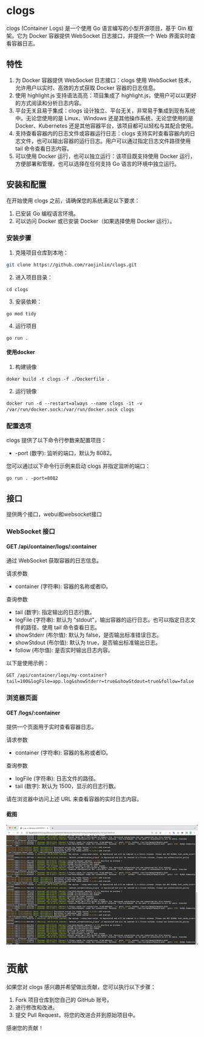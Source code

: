# clogs
clogs (Container Logs) 是一个使用 Go 语言编写的小型开源项目，基于 Gin 框架。它为 Docker 容器提供 WebSocket 日志接口，并提供一个 Web 界面实时查看容器日志。


## 特性
1. 为 Docker 容器提供 WebSocket 日志接口：clogs 使用 WebSocket 技术，允许用户以实时、高效的方式获取 Docker 容器的日志信息。
2. 使用 highlight.js 支持语法高亮：项目集成了 highlight.js，使用户可以以更好的方式阅读和分析日志内容。
3. 平台无关且易于集成：clogs 设计独立、平台无关，非常易于集成到现有系统中。无论您使用的是 Linux、Windows 还是其他操作系统，无论您使用的是 Docker、Kubernetes 还是其他容器平台，该项目都可以轻松与其配合使用。
4. 支持查看容器内的日志文件或容器运行日志：clogs 支持实时查看容器内的日志文件，也可以输出容器的运行日志。用户可以通过指定日志文件路径使用 tail 命令查看日志内容。
5. 可以使用 Docker 运行，也可以独立运行：该项目既支持使用 Docker 运行，方便部署和管理，也可以选择在任何支持 Go 语言的环境中独立运行。

## 安装和配置
在开始使用 clogs 之前，请确保您的系统满足以下要求：

1. 已安装 Go 编程语言环境。
2. 可以访问 Docker 或已安装 Docker（如果选择使用 Docker 运行）。

### 安装步骤

1. 克隆项目仓库到本地：
```bash
git clone https://github.com/raojinlin/clogs.git
```

2. 进入项目目录：
```shell
cd clogs
```

3. 安装依赖：
```shell
go mod tidy
```

4. 运行项目
```shell
go run .
```

#### 使用docker

1. 构建镜像
```shell
doker build -t clogs -f ./Dockerfile .
```

2. 运行镜像
```shell
docker run -d --restart=always --name clogs -it -v /var/run/docker.sock:/var/run/docker.sock clogs
```

### 配置选项

clogs 提供了以下命令行参数来配置项目：
- -port (数字): 监听的端口，默认为 8082。

您可以通过以下命令行示例来启动 clogs 并指定监听的端口：

```shell
go run . -port=8082
```

## 接口
提供两个接口，webui和websocket接口

### WebSocket 接口

#### GET /api/container/logs/:container
通过 WebSocket 获取容器的日志信息。

请求参数
- container (字符串): 容器的名称或者ID。

查询参数
- tail (数字): 指定输出的日志行数。
- logFile (字符串): 默认为 "stdout"，输出容器的运行日志。也可以指定日志文件的路径，使用 tail 命令查看日志。
- showStderr (布尔值): 默认为 false，是否输出标准错误日志。
- showStdout (布尔值): 默认为 true，是否输出标准输出日志。
- follow (布尔值): 是否实时输出日志内容。

以下是使用示例：
```shell
GET /api/container/logs/my-container?tail=100&logFile=app.log&showStderr=true&showStdout=true&follow=false
```

### 浏览器页面
#### GET /logs/:container

提供一个页面用于实时查看容器日志。

请求参数
- container (字符串): 容器的名称或者ID。

查询参数
- logFile (字符串): 日志文件的路径。
- tail (数字): 默认为 1500，显示的日志行数。

请在浏览器中访问上述 URL 来查看容器的实时日志内容。

#### 截图
![logs.png](./screenhost/logs.png)

# 贡献
如果您对 clogs 感兴趣并希望做出贡献，您可以执行以下步骤：

1. Fork 项目仓库到您自己的 GitHub 账号。
2. 进行修改和改进。
3. 提交 Pull Request，将您的改进合并到原始项目中。

感谢您的贡献！